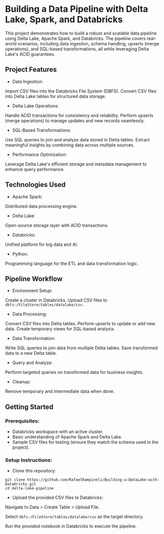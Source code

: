# Building a Data Pipeline with Delta Lake, Spark, and Databricks
This project demonstrates how to build a robust and scalable data pipeline using Delta Lake, Apache Spark, and Databricks. The pipeline covers real-world scenarios, including data ingestion, schema handling, upserts (merge operations), and SQL-based transformations, all while leveraging Delta Lake's ACID guarantees.

## Project Features
- Data Ingestion:

Import CSV files into the Databricks File System (DBFS).
Convert CSV files into Delta Lake tables for structured data storage.

- Delta Lake Operations:

Handle ACID transactions for consistency and reliability.
Perform upserts (merge operations) to manage updates and new records seamlessly.

- SQL-Based Transformations:

Use SQL queries to join and analyze data stored in Delta tables.
Extract meaningful insights by combining data across multiple sources.

- Performance Optimization:

Leverage Delta Lake's efficient storage and metadata management to enhance query performance.

## Technologies Used

- Apache Spark:
  
Distributed data processing engine.

- Delta Lake:
  
Open-source storage layer with ACID transactions.

- Databricks:

Unified platform for big data and AI.

- Python:

Programming language for the ETL and data transformation logic.

## Pipeline Workflow

- Environment Setup:
  
Create a cluster in Databricks.
Upload CSV files to ```dbfs:/FileStore/tables/datalake/csv.```

- Data Processing:
  
Convert CSV files into Delta tables.
Perform upserts to update or add new data.
Create temporary views for SQL-based analysis.

- Data Transformation:
  
Write SQL queries to join data from multiple Delta tables.
Save transformed data to a new Delta table.

- Query and Analyze:
  
Perform targeted queries on transformed data for business insights.

- Cleanup:
  
Remove temporary and intermediate data when done.

## Getting Started

### Prerequisites:
- Databricks workspace with an active cluster.
- Basic understanding of Apache Spark and Delta Lake.
- Sample CSV files for testing (ensure they match the schema used in the project).

### Setup Instructions:

- Clone this repository:
```
git clone https://github.com/RafaelRampineli/Building-a-DataLake-with-Databricks.git
cd delta-lake-pipeline
```

- Upload the provided CSV files to Databricks:

Navigate to Data > Create Table > Upload File.

Select ```dbfs:/FileStore/tables/datalake/csv``` as the target directory.

Run the provided notebook in Databricks to execute the pipeline.
